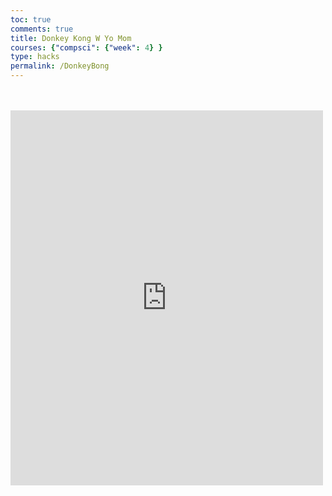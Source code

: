 ```yaml
---
toc: true
comments: true
title: Donkey Kong W Yo Mom
courses: {"compsci": {"week": 4} }
type: hacks
permalink: /DonkeyBong
---
```


<!DOCTYPE html>
<html>
  <head>
    <link rel="stylesheet" href="https://maxcdn.bootstrapcdn.com/bootstrap/3.3.7/css/bootstrap.min.css" integrity="sha384-BVYiiSIFeK1dGmJRAkycuHAHRg32OmUcww7on3RYdg4Va+PmSTsz/K68vbdEjh4u" crossorigin="anonymous">
    <link rel="stylesheet" href="https://maxcdn.bootstrapcdn.com/bootstrap/3.3.7/css/bootstrap-theme.min.css" integrity="sha384-rHyoN1iRsVXV4nD0JutlnGaslCJuC7uwjduW9SVrLvRYooPp2bWYgmgJQIXwl/Sp" crossorigin="anonymous">
    <script src="https://maxcdn.bootstrapcdn.com/bootstrap/3.3.7/js/bootstrap.min.js" integrity="sha384-Tc5IQib027qvyjSMfHjOMaLkfuWVxZxUPnCJA7l2mCWNIpG9mGCD8wGNIcPD7Txa" crossorigin="anonymous"></script>
    <title>Donkey Kong</title>
    <link rel="stylesheet" href="styles.css">
  </head>
  <body>
    <div id="main">
      <br>
      <br>
      <iframe src="https://www.silvergames.com/en/donkey-kong/iframe" width="500" height="600" style="margin:0;padding:0;border:0"></iframe>
    </div>
  </body>
</html>